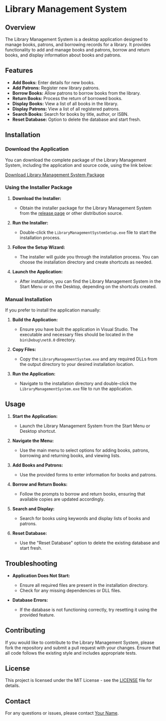 # Library Management System

## Overview

The Library Management System is a desktop application designed to manage books, patrons, and borrowing records for a library. It provides functionality to add and manage books and patrons, borrow and return books, and display information about books and patrons.

## Features

- **Add Books:** Enter details for new books.
- **Add Patrons:** Register new library patrons.
- **Borrow Books:** Allow patrons to borrow books from the library.
- **Return Books:** Process the return of borrowed books.
- **Display Books:** View a list of all books in the library.
- **Display Patrons:** View a list of all registered patrons.
- **Search Books:** Search for books by title, author, or ISBN.
- **Reset Database:** Option to delete the database and start fresh.

## Installation

### Download the Application

You can download the complete package of the Library Management System, including the application and source code, using the link below:

[Download Library Management System Package](https://example.com/download/LibraryManagementSystemPackage.zip)


### Using the Installer Package

1. **Download the Installer:**

   - Obtain the installer package for the Library Management System from the [release page](#) or other distribution source.

2. **Run the Installer:**

   - Double-click the `LibraryManagementSystemSetup.exe` file to start the installation process.

3. **Follow the Setup Wizard:**

   - The installer will guide you through the installation process. You can choose the installation directory and create shortcuts as needed.

4. **Launch the Application:**

   - After installation, you can find the Library Management System in the Start Menu or on the Desktop, depending on the shortcuts created.

### Manual Installation

If you prefer to install the application manually:

1. **Build the Application:**

   - Ensure you have built the application in Visual Studio. The executable and necessary files should be located in the `bin\Debug\net8.0` directory.

2. **Copy Files:**

   - Copy the `LibraryManagementSystem.exe` and any required DLLs from the output directory to your desired installation location.

3. **Run the Application:**

   - Navigate to the installation directory and double-click the `LibraryManagementSystem.exe` file to run the application.

## Usage

1. **Start the Application:**

   - Launch the Library Management System from the Start Menu or Desktop shortcut.

2. **Navigate the Menu:**

   - Use the main menu to select options for adding books, patrons, borrowing and returning books, and viewing lists.

3. **Add Books and Patrons:**

   - Use the provided forms to enter information for books and patrons.

4. **Borrow and Return Books:**

   - Follow the prompts to borrow and return books, ensuring that available copies are updated accordingly.

5. **Search and Display:**

   - Search for books using keywords and display lists of books and patrons.

6. **Reset Database:**

   - Use the "Reset Database" option to delete the existing database and start fresh.

## Troubleshooting

- **Application Does Not Start:**
  - Ensure all required files are present in the installation directory.
  - Check for any missing dependencies or DLL files.

- **Database Errors:**
  - If the database is not functioning correctly, try resetting it using the provided feature.

## Contributing

If you would like to contribute to the Library Management System, please fork the repository and submit a pull request with your changes. Ensure that all code follows the existing style and includes appropriate tests.

## License

This project is licensed under the MIT License - see the [LICENSE](LICENSE) file for details.

## Contact

For any questions or issues, please contact [Your Name](your.email@example.com).
